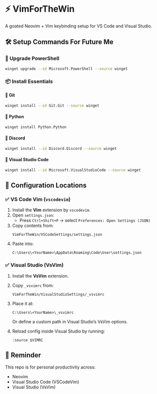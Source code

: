 # ⚡ VimForTheWin

A goated Neovim + Vim keybinding setup for VS Code and Visual Studio.


## 🛠️ Setup Commands For Future Me

### 🔄 Upgrade PowerShell

```bash
winget upgrade --id Microsoft.PowerShell --source winget
```

### 📦 Install Essentials

#### 🔧 Git

```bash
winget install --id Git.Git --source winget
```

#### 🐍 Python

```bash
winget install Python.Python
```

#### 💬 Discord

```bash
winget install --id Discord.Discord --source winget
```

#### 📝 Visual Studio Code

```bash
winget install --id Microsoft.VisualStudioCode --source winget
```


## 🧭 Configuration Locations

### ✅ VS Code Vim (`vscodevim`)

1. Install the **Vim** extension by `vscodevim`.
2. Open `settings.json`:
   - Press `Ctrl+Shift+P` → select `Preferences: Open Settings (JSON)`
3. Copy contents from:
   ```
   VimForTheWin/VSCodeSettings/settings.json
   ```
4. Paste into:
   ```
   C:\Users\<YourName>\AppData\Roaming\Code\User\settings.json
   ```

### ✅ Visual Studio (VsVim)

1. Install the **VsVim** extension.
2. Copy `_vsvimrc` from:
   ```
   VimForTheWin/VisualStudioSettings/_vsvimrc
   ```
3. Place it at:
   ```
   C:\Users\<YourName>\_vsvimrc
   ```
   Or define a custom path in Visual Studio’s VsVim options.

4. Reload config inside Visual Studio by running:
   ```
   :source $VIMRC
   ```

## 🧠 Reminder

This repo is for personal productivity across:

- Neovim
- Visual Studio Code (VSCodeVim)
- Visual Studio (VsVim)

